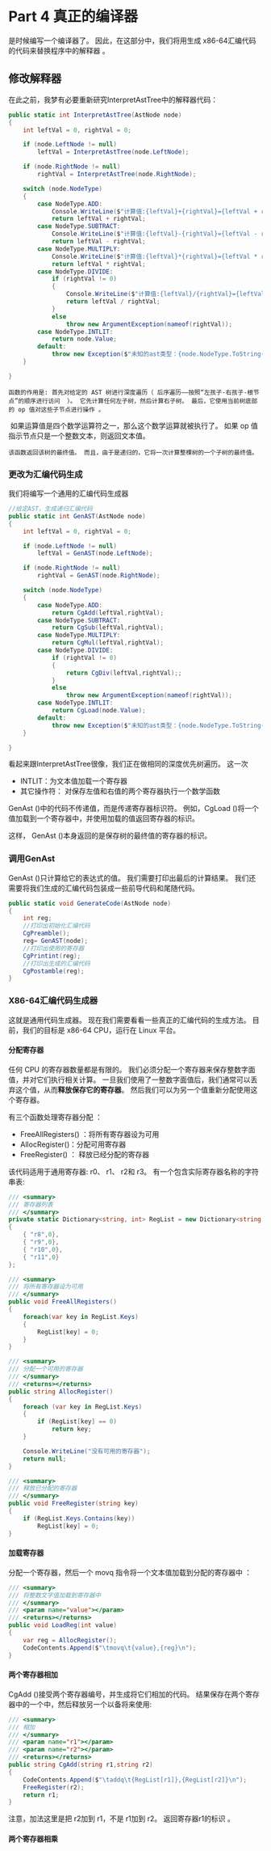 # Part 4 真正的编译器

是时候编写一个编译器了。 因此，在这部分中，我们将用生成 x86-64汇编代码的代码来替换程序中的解释器 。

## 修改解释器

在此之前，我梦有必要重新研究InterpretAstTree中的解释器代码：

```c#
public static int InterpretAstTree(AstNode node)
{
    int leftVal = 0, rightVal = 0;

    if (node.LeftNode != null)
        leftVal = InterpretAstTree(node.LeftNode);

    if (node.RightNode != null)
        rightVal = InterpretAstTree(node.RightNode);

    switch (node.NodeType)
    {
        case NodeType.ADD:
            Console.WriteLine($"计算值:{leftVal}+{rightVal}={leftVal + rightVal}");
            return leftVal + rightVal;
        case NodeType.SUBTRACT:
            Console.WriteLine($"计算值:{leftVal}-{rightVal}={leftVal - rightVal}");
            return leftVal - rightVal;
        case NodeType.MULTIPLY:
            Console.WriteLine($"计算值:{leftVal}*{rightVal}={leftVal * rightVal}");
            return leftVal * rightVal;
        case NodeType.DIVIDE:
            if (rightVal != 0)
            {
                Console.WriteLine($"计算值:{leftVal}/{rightVal}={leftVal / rightVal}");
                return leftVal / rightVal;
            }
            else
                throw new ArgumentException(nameof(rightVal));
        case NodeType.INTLIT:
            return node.Value;
        default:
            throw new Exception($"未知的ast类型：{node.NodeType.ToString()}");
    }

}
```

 	函数的作用是: 首先对给定的 AST 树进行深度遍历（ 后序遍历——按照“左孩子-右孩子-根节点”的顺序进行访问  ）。 它先计算任何左子树，然后计算右子树。 最后，它使用当前树底部的 op 值对这些子节点进行操作 。

​	如果运算值是四个数学运算符之一，那么这个数学运算就被执行了。 如果 op 值指示节点只是一个整数文本，则返回文本值。 

 	该函数返回该树的最终值。 而且，由于是递归的，它将一次计算整棵树的一个子树的最终值。 

### 更改为汇编代码生成

 我们将编写一个通用的汇编代码生成器 

```c#
//给定AST，生成递归汇编代码
public static int GenAST(AstNode node)
{
    int leftVal = 0, rightVal = 0;

    if (node.LeftNode != null)
        leftVal = GenAST(node.LeftNode);

    if (node.RightNode != null)
        rightVal = GenAST(node.RightNode);

    switch (node.NodeType)
    {
        case NodeType.ADD:
            return CgAdd(leftVal,rightVal);
        case NodeType.SUBTRACT:
            return CgSub(leftVal,rightVal);
        case NodeType.MULTIPLY:
            return CgMul(leftVal,rightVal);
        case NodeType.DIVIDE:
            if (rightVal != 0)
            {
                return CgDiv(leftVal,rightVal);;
            }
            else
                throw new ArgumentException(nameof(rightVal));
        case NodeType.INTLIT:
            return CgLoad(node.Value);
        default:
            throw new Exception($"未知的ast类型：{node.NodeType.ToString()}");
    }

}
```

 看起来跟InterpretAstTree很像，我们正在做相同的深度优先树遍历。 这一次 

* INTLIT：为文本值加载一个寄存器
* 其它操作符： 对保存左值和右值的两个寄存器执行一个数学函数 

 GenAst ()中的代码不传递值，而是传递寄存器标识符。 例如，CgLoad ()将一个值加载到一个寄存器中，并使用加载的值返回寄存器的标识。

这样， GenAst ()本身返回的是保存树的最终值的寄存器的标识。  

### 调用GenAst

 GenAst ()只计算给它的表达式的值。 我们需要打印出最后的计算结果。 我们还需要将我们生成的汇编代码包装成一些前导代码和尾随代码。 

```C#
public static void GenerateCode(AstNode node)
{
    int reg;
    //打印出初始化汇编代码
    CgPreamble();
    reg= GenAST(node);
    //打印出使用的寄存器
    CgPrintint(reg);
    //打印出生成的汇编代码
    CgPostamble(reg);
}
```

###   X86-64汇编代码生成器 

 这就是通用代码生成器。 现在我们需要看看一些真正的汇编代码的生成方法。 目前，我们的目标是 x86-64 CPU，运行在 Linux 平台。

#### 分配寄存器

 任何 CPU 的寄存器数量都是有限的。 我们必须分配一个寄存器来保存整数字面值，并对它们执行相关计算。 一旦我们使用了一整数字面值后，我们通常可以丢弃这个值，从而**释放保存它的寄存器**。 然后我们可以为另一个值重新分配使用这个寄存器。  

 有三个函数处理寄存器分配 ：

*  FreeAllRegisters() ：将所有寄存器设为可用 
*  AllocRegister()：分配可用寄存器 
*   FreeRegister() ： 释放已经分配的寄存器

 该代码适用于通用寄存器: r0、 r1、 r2和 r3。 有一个包含实际寄存器名称的字符串表: 

```C#
/// <summary>
/// 寄存器列表
/// </summary>
private static Dictionary<string, int> RegList = new Dictionary<string, int>
{
    { "r8",0},
    { "r9",0},
    { "r10",0},
    { "r11",0}
};

/// <summary>
/// 将所有寄存器设为可用
/// </summary>
public void FreeAllRegisters()
{
    foreach(var key in RegList.Keys)
    {
        RegList[key] = 0;
    }
}

/// <summary>
/// 分配一个可用的寄存器
/// </summary>
/// <returns></returns>
public string AllocRegister()
{
    foreach (var key in RegList.Keys)
    {
        if (RegList[key] == 0)
            return key;
    }

    Console.WriteLine("没有可用的寄存器");
    return null;
}

/// <summary>
/// 释放已分配的寄存器
/// </summary>
public void FreeRegister(string key)
{
    if (RegList.Keys.Contains(key))
        RegList[key] = 0;
}
```

#### 加载寄存器

 分配一个寄存器，然后一个 movq 指令将一个文本值加载到分配的寄存器中 ：

```c#
/// <summary>
/// 将整数文字值加载到寄存器中
/// </summary>
/// <param name="value"></param>
/// <returns></returns>
public void LoadReg(int value)
{
    var reg = AllocRegister();
    CodeContents.Append($"\tmovq\t{value},{reg}\n");
}
```

#### 两个寄存器相加

 CgAdd ()接受两个寄存器编号，并生成将它们相加的代码。 结果保存在两个寄存器中的一个中，然后释放另一个以备将来使用: 

```C#
/// <summary>
/// 相加
/// </summary>
/// <param name="r1"></param>
/// <param name="r2"></param>
/// <returns></returns>
public string CgAdd(string r1,string r2)
{
    CodeContents.Append($"\taddq\t{RegList[r1]},{RegList[r2]}\n");
    FreeRegister(r2);
    return r1;
}
```

 注意，加法这里是把 r2加到 r1，不是 r1加到 r2。 返回寄存器r1的标识 。


 #### 两个寄存器相乘